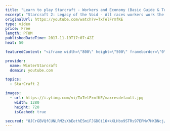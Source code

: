 ```yaml
---
title: "Learn to play Starcraft - Workers and Economy (Basic Guide & Tutorial)"
excerpt: "Starcraft 2: Legacy of the Void - All races workers work the same (mule notwithstanding!)  Wiki on mining: http://wiki.teamliquid.net/starcraft2/Mining_Minerals"
originalUrl: https://youtube.com/watch?v=TxTelFrmfKE
type: video
price: Free
length: PT8M
publishedDateTime: 2017-11-19T17:07:42Z
heat: 50

featuredContent: "<iframe width=\"800\" height=\"500\" frameborder=\"0\" src=\"https://www.youtube.com/embed/TxTelFrmfKE\" allow=\"accelerometer; autoplay; encrypted-media; gyroscope; picture-in-picture\" allowfullscreen></iframe>"

provider:
  name: WinterStarcraft
  domain: youtube.com

topics:
  - StarCraft 2

images:
  - url: https://i.ytimg.com/vi/TxTelFrmfKE/maxresdefault.jpg
    width: 1280
    height: 720
    isCached: true

secured: "8JCrGBVQfCUNLRM2sXbEethESmiFJGDOi16+kXLHbo9STRs97EPMv7HKBNcj/iVDTIDaqXhZqbvkFId8KEqgasRkdLNS/+tIEOmu6x1toUwiBFZnDGJ4gc0Rz2Hsw7Ss5ylsE2cAEPetd0tBJpBQnGaY2ypQDmthiHp1y4td4J29KjTOYhafE6VSqdztTkKvf0YNuG1JzL2ikN/ka0FvHX46BENhwfmWqzmQRHiWoOtLAKHfBy/AqGlrBbJAnjLYY4E6N5S6eu9G2UdI2J+qvA+HOJXklh490z1/ezJ8ii/ZGhjogjyXEtp51lSQ3YCjoMUf7V25FxVBdQoguYBIp537nXHLVIRVCsUN2hRKkSv65U+E/abNfeyLnCpQ4HULbWaoO8HXjNMDxQ4NpgjAduhxEwP6pzRaGtkR7+49IdY=;e4Q0cV46qJSSg4qpELoc3A=="
---
```


